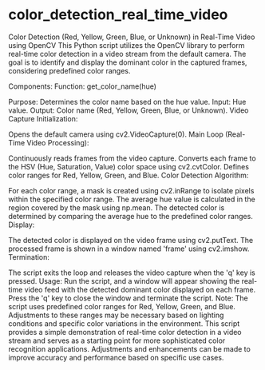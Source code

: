 # color_detection_real_time_video
Color Detection (Red, Yellow, Green, Blue, or Unknown) in Real-Time Video using OpenCV
This Python script utilizes the OpenCV library to perform real-time color detection in a video stream from the default camera. 
The goal is to identify and display the dominant color in the captured frames, considering predefined color ranges.

Components:
Function: get_color_name(hue)

Purpose: Determines the color name based on the hue value.
Input: Hue value.
Output: Color name (Red, Yellow, Green, Blue, or Unknown).
Video Capture Initialization:

Opens the default camera using cv2.VideoCapture(0).
Main Loop (Real-Time Video Processing):

Continuously reads frames from the video capture.
Converts each frame to the HSV (Hue, Saturation, Value) color space using cv2.cvtColor.
Defines color ranges for Red, Yellow, Green, and Blue.
Color Detection Algorithm:

For each color range, a mask is created using cv2.inRange to isolate pixels within the specified color range.
The average hue value is calculated in the region covered by the mask using np.mean.
The detected color is determined by comparing the average hue to the predefined color ranges.
Display:

The detected color is displayed on the video frame using cv2.putText.
The processed frame is shown in a window named 'frame' using cv2.imshow.
Termination:

The script exits the loop and releases the video capture when the 'q' key is pressed.
Usage:
Run the script, and a window will appear showing the real-time video feed with the detected dominant color displayed on each frame.
Press the 'q' key to close the window and terminate the script.
Note:
The script uses predefined color ranges for Red, Yellow, Green, and Blue. Adjustments to these ranges may be necessary based on lighting conditions and specific color variations in the environment.
This script provides a simple demonstration of real-time color detection in a video stream and serves as a starting point for more sophisticated color recognition applications. Adjustments and enhancements can be made to improve accuracy and performance based on specific use cases.
